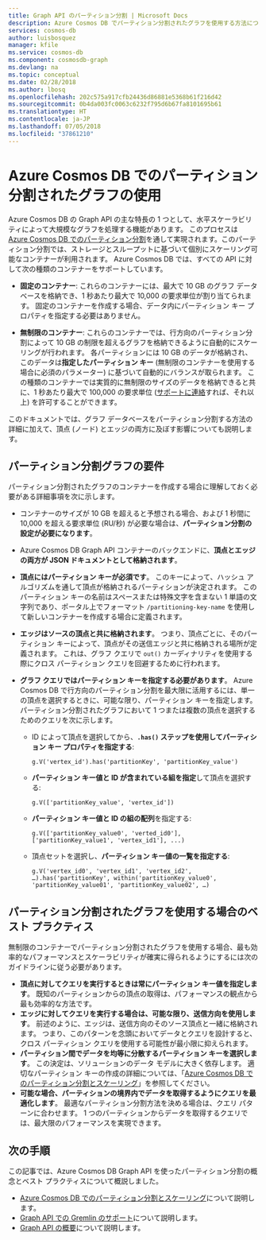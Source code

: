 ```yaml
---
title: Graph API のパーティション分割 | Microsoft Docs
description: Azure Cosmos DB でパーティション分割されたグラフを使用する方法について説明します。
services: cosmos-db
author: luisbosquez
manager: kfile
ms.service: cosmos-db
ms.component: cosmosdb-graph
ms.devlang: na
ms.topic: conceptual
ms.date: 02/28/2018
ms.author: lbosq
ms.openlocfilehash: 202c575a917cfb24436d86881e5368b61f216d42
ms.sourcegitcommit: 0b4da003fc0063c6232f795d6b67fa8101695b61
ms.translationtype: HT
ms.contentlocale: ja-JP
ms.lasthandoff: 07/05/2018
ms.locfileid: "37861210"
---
```

# <a name="using-a-partitioned-graph-in-azure-cosmos-db"></a>Azure Cosmos DB でのパーティション分割されたグラフの使用

Azure Cosmos DB の Graph API の主な特長の 1 つとして、水平スケーラビリティによって大規模なグラフを処理する機能があります。 このプロセスは [Azure Cosmos DB でのパーティション分割](partition-data.md#how-does-partitioning-work)を通して実現されます。このパーティション分割では、ストレージとスループットに基づいて個別にスケーリング可能なコンテナーが利用されます。 Azure Cosmos DB では、すべての API に対して次の種類のコンテナーをサポートしています。

- **固定のコンテナー**: これらのコンテナーには、最大で 10 GB のグラフ データベースを格納でき、1 秒あたり最大で 10,000 の要求単位が割り当てられます。 固定のコンテナーを作成する場合、データ内にパーティション キー プロパティを指定する必要はありません。

- **無制限のコンテナー**: これらのコンテナーでは、行方向のパーティション分割によって 10 GB の制限を超えるグラフを格納できるように自動的にスケーリングが行われます。 各パーティションには 10 GB のデータが格納され、このデータは**指定したパーティション キー** (無制限のコンテナーを使用する場合に必須のパラメーター) に基づいて自動的にバランスが取られます。 この種類のコンテナーでは実質的に無制限のサイズのデータを格納できると共に、1 秒あたり最大で 100,000 の要求単位 ([サポートに連絡](https://aka.ms/cosmosdbfeedback?subject=Cosmos%20DB%20More%20Throughput%20Request)すれば、それ以上) を許可することができます。

このドキュメントでは、グラフ データベースをパーティション分割する方法の詳細に加えて、頂点 (ノード) とエッジの両方に及ぼす影響についても説明します。

## <a name="requirements-for-partitioned-graph"></a>パーティション分割グラフの要件

パーティション分割されたグラフのコンテナーを作成する場合に理解しておく必要がある詳細事項を次に示します。
- コンテナーのサイズが 10 GB を超えると予想される場合、および 1 秒間に 10,000 を超える要求単位 (RU/秒) が必要な場合は、**パーティション分割の設定が必要になります**。
- Azure Cosmos DB Graph API コンテナーのバックエンドに、**頂点とエッジの両方が JSON ドキュメントとして格納されます**。
- **頂点にはパーティション キーが必須です**。 このキーによって、ハッシュ アルゴリズムを通して頂点が格納されるパーティションが決定されます。 このパーティション キーの名前はスペースまたは特殊文字を含まない 1 単語の文字列であり、ポータル上でフォーマット `/partitioning-key-name` を使用して新しいコンテナーを作成する場合に定義されます。
- **エッジはソースの頂点と共に格納されます**。 つまり、頂点ごとに、そのパーティション キーによって、頂点がその送信エッジと共に格納される場所が定義されます。 これは、グラフ クエリで `out()` カーディナリティを使用する際にクロス パーティション クエリを回避するために行われます。
- **グラフ クエリではパーティション キーを指定する必要があります**。 Azure Cosmos DB で行方向のパーティション分割を最大限に活用するには、単一の頂点を選択するときに、可能な限り、パーティション キーを指定します。 パーティション分割されたグラフにおいて 1 つまたは複数の頂点を選択するためのクエリを次に示します。

    - ID によって頂点を選択してから、**`.has()` ステップを使用してパーティション キー プロパティを指定する**: 
    
        ```
        g.V('vertex_id').has('partitionKey', 'partitionKey_value')
        ```
    
    - **パーティション キー値と ID が含まれている組を指定**して頂点を選択する: 
    
        ```
        g.V(['partitionKey_value', 'vertex_id'])
        ```
        
    - **パーティション キー値と ID の組の配列**を指定する:
    
        ```
        g.V(['partitionKey_value0', 'verted_id0'], ['partitionKey_value1', 'vertex_id1'], ...)
        ```
        
    - 頂点セットを選択し、**パーティション キー値の一覧を指定する**: 
    
        ```
        g.V('vertex_id0', 'vertex_id1', 'vertex_id2', …).has('partitionKey', within('partitionKey_value0', 'partitionKey_value01', 'partitionKey_value02', …)
        ```

## <a name="best-practices-when-using-a-partitioned-graph"></a>パーティション分割されたグラフを使用する場合のベスト プラクティス

無制限のコンテナーでパーティション分割されたグラフを使用する場合、最も効率的なパフォーマンスとスケーラビリティが確実に得られるようにするには次のガイドラインに従う必要があります。
- **頂点に対してクエリを実行するときは常にパーティション キー値を指定します**。 既知のパーティションからの頂点の取得は、パフォーマンスの観点から最も効率的な方法です。
- **エッジに対してクエリを実行する場合は、可能な限り、送信方向を使用します**。 前述のように、エッジは、送信方向のそのソース頂点と一緒に格納されます。 つまり、このパターンを念頭においてデータとクエリを設計すると、クロス パーティション クエリを使用する可能性が最小限に抑えられます。
- **パーティション間でデータを均等に分散するパーティション キーを選択します**。 この決定は、ソリューションのデータ モデルに大きく依存します。 適切なパーティション キーの作成の詳細については、「[Azure Cosmos DB でのパーティション分割とスケーリング](partition-data.md)」を参照してください。
- **可能な場合、パーティションの境界内でデータを取得するようにクエリを最適化します**。 最適なパーティション分割方法を決める場合は、クエリ パターンに合わせます。 1 つのパーティションからデータを取得するクエリでは、最大限のパフォーマンスを実現できます。

## <a name="next-steps"></a>次の手順
この記事では、Azure Cosmos DB Graph API を使ったパーティション分割の概念とベスト プラクティスについて概説しました。 

* [Azure Cosmos DB でのパーティション分割とスケーリング](partition-data.md)について説明します。
* [Graph API での Gremlin のサポート](gremlin-support.md)について説明します。
* [Graph API の概要](graph-introduction.md)について説明します。

